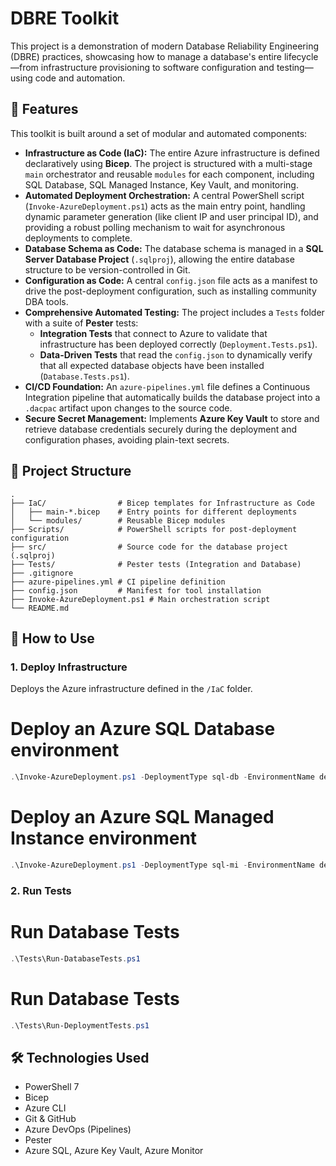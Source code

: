 # DBRE Toolkit

This project is a demonstration of modern Database Reliability Engineering (DBRE) practices, showcasing how to manage a database's entire lifecycle—from infrastructure provisioning to software configuration and testing—using code and automation.

## 🚀 Features

This toolkit is built around a set of modular and automated components:

* **Infrastructure as Code (IaC):** The entire Azure infrastructure is defined declaratively using **Bicep**. The project is structured with a multi-stage `main` orchestrator and reusable `modules` for each component, including SQL Database, SQL Managed Instance, Key Vault, and monitoring.
* **Automated Deployment Orchestration:** A central PowerShell script (`Invoke-AzureDeployment.ps1`) acts as the main entry point, handling dynamic parameter generation (like client IP and user principal ID), and providing a robust polling mechanism to wait for asynchronous deployments to complete.
* **Database Schema as Code:** The database schema is managed in a **SQL Server Database Project** (`.sqlproj`), allowing the entire database structure to be version-controlled in Git.
* **Configuration as Code:** A central `config.json` file acts as a manifest to drive the post-deployment configuration, such as installing community DBA tools.
* **Comprehensive Automated Testing:** The project includes a `Tests` folder with a suite of **Pester** tests:
    * **Integration Tests** that connect to Azure to validate that infrastructure has been deployed correctly (`Deployment.Tests.ps1`).
    * **Data-Driven Tests** that read the `config.json` to dynamically verify that all expected database objects have been installed (`Database.Tests.ps1`).
* **CI/CD Foundation:** An `azure-pipelines.yml` file defines a Continuous Integration pipeline that automatically builds the database project into a `.dacpac` artifact upon changes to the source code.
* **Secure Secret Management:** Implements **Azure Key Vault** to store and retrieve database credentials securely during the deployment and configuration phases, avoiding plain-text secrets.

## 📁 Project Structure

```text
.
├── IaC/                # Bicep templates for Infrastructure as Code
│   ├── main-*.bicep    # Entry points for different deployments
│   └── modules/        # Reusable Bicep modules
├── Scripts/            # PowerShell scripts for post-deployment configuration
├── src/                # Source code for the database project (.sqlproj)
├── Tests/              # Pester tests (Integration and Database)
├── .gitignore
├── azure-pipelines.yml # CI pipeline definition
├── config.json         # Manifest for tool installation
├── Invoke-AzureDeployment.ps1 # Main orchestration script
└── README.md
```

## 🚀 How to Use

### 1. Deploy Infrastructure
Deploys the Azure infrastructure defined in the `/IaC` folder.

# Deploy an Azure SQL Database environment
```powershell
.\Invoke-AzureDeployment.ps1 -DeploymentType sql-db -EnvironmentName dev
```
# Deploy an Azure SQL Managed Instance environment
```powershell
.\Invoke-AzureDeployment.ps1 -DeploymentType sql-mi -EnvironmentName dev
```
### 2. Run Tests

# Run Database Tests
```powershell
.\Tests\Run-DatabaseTests.ps1 
```
# Run Database Tests
```powershell
.\Tests\Run-DeploymentTests.ps1 
```
## 🛠️ Technologies Used

* PowerShell 7
* Bicep
* Azure CLI
* Git & GitHub
* Azure DevOps (Pipelines)
* Pester
* Azure SQL, Azure Key Vault, Azure Monitor